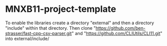# MNXB11-project-template
To enable the libraries create a directory "external" and then a directory "include" within that directory. Then clone "https://github.com/ben-strasser/fast-cpp-csv-parser.git" and "https://github.com/CLIUtils/CLI11.git" into external/include/